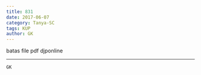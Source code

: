 ```yaml
---
title: 831
date: 2017-06-07
category: Tanya-SC
tags: KUP
author: GK
---
```


batas file pdf djponline

---



`GK`
